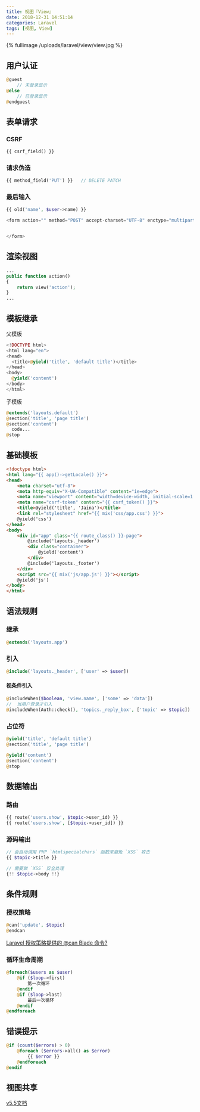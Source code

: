 ```yaml
---
title: 视图『View』
date: 2018-12-31 14:51:14
categories: Laravel
tags: [视图, View]
---
```


{% fullimage /uploads/laravel/view/view.jpg %}

<!-- more -->

## 用户认证

```php
@guest
    // 未登录显示
@else
    // 已登录显示
@endguest
```









## 表单请求

### CSRF

```php
{{ csrf_field() }}
```

### 请求伪造

```php
{{ method_field('PUT') }}	// DELETE PATCH
```

### 最后输入

```php
{{ old('name', $user->name) }}
```















```php
<form action="" method="POST" accept-charset="UTF-8" enctype="multipart/form-data">


</form>
```















## 渲染视图

```php
...
public function action()
{
    return view('action');
}
...
```



## 模板继承

父模板

```php
<!DOCTYPE html>
<html lang="en">
<head>
  <title>@yield('title', 'default title')</title>
</head>
<body>
  @yield('content')
</body>
</html>
```

子模板

```php
@extends('layouts.default')
@section('title', 'page title')
@section('content')
  code...
@stop
```











## 基础模板

```html
<!doctype html>
<html lang="{{ app()->getLocale() }}">
<head>
    <meta charset="utf-8">
    <meta http-equiv="X-UA-Compatible" content="ie=edge">
    <meta name="viewport" content="width=device-width, initial-scale=1.0">
    <meta name="csrf-token" content="{{ csrf_token() }}">
    <title>@yield('title', 'Jaina')</title>
    <link rel="stylesheet" href="{{ mix('css/app.css') }}">
    @yield('css')
</head>
<body>
    <div id="app" class="{{ route_class() }}-page">
        @include('layouts._header')
        <div class="container">
            @yield('content')
        </div>
        @include('layouts._footer')
    </div>
    <script src="{{ mix('js/app.js') }}"></script>
    @yield('js')
</body>
</html>
```

## 语法规则

### 继承

```php
@extends('layouts.app')
```

### 引入

```php
@include('layouts._header', ['user' => $user])
```

#### 视条件引入

```php
@includeWhen($boolean, 'view.name', ['some' => 'data'])
//  当用户登录才引入
@includeWhen(Auth::check(), 'topics._reply_box', ['topic' => $topic])
```

### 占位符

```php
@yield('title', 'default title')
@section('title', 'page title') 
```

```php
@yield('content')
@section('content')
@stop
```

## 数据输出

### 路由

```php
{{ route('users.show', $topic->user_id) }}
{{ route('users.show', [$topic->user_id]) }}
```

### 源码输出

```php
// 会自动调用 PHP `htmlspecialchars` 函数来避免 `XSS` 攻击
{{ $topic->title }}
```

```php
// 需要做 `XSS` 安全处理
{!! $topic->body !!}
```



## 条件规则

### 授权策略

```php
@can('update', $topic)
@endcan
```

[Laravel 授权策略提供的 @can Blade 命令?](https://laravel-china.org/topics/8699/the-at-can-blade-command-provided-by-the-laravel-authorization-policy)

### 循环生命周期

```php
@foreach($users as $user)
    @if ($loop->first)
        第一次循环
    @endif
    @if ($loop->last)
        最后一次循环
    @endif
@endforeach
```

## 错误提示

```php
@if (count($errors) > 0)
    @foreach ($errors->all() as $error)
    	{{ $error }}
    @endforeach
@endif
```

## 视图共享

[v5.5文档](https://laravel-china.org/docs/laravel/5.5/views/1299#sharing-data-with-all-views)